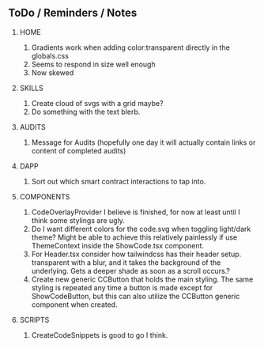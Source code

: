 ## ToDo / Reminders / Notes

1. HOME
    1. Gradients work when adding color:transparent directly in the globals.css
    2. Seems to respond in size well enough
    3. Now skewed
2. SKILLS
    1. Create cloud of svgs with a grid maybe?
    2. Do something with the text blerb.
3. AUDITS
    1. Message for Audits (hopefully one day it will actually contain links or content of completed audits)
4. DAPP
    1. Sort out which smart contract interactions to tap into.
5. COMPONENTS

    1. CodeOverlayProvider I believe is finished, for now at least until I think some stylings are ugly.
    2. Do I want different colors for the code.svg when toggling light/dark theme? Might be able to achieve this relatively painlessly if use ThemeContext inside the ShowCode.tsx component.
    3. For Header.tsx consider how tailwindcss has their header setup. transparent with a blur, and it takes the background of the underlying. Gets a deeper shade as soon as a scroll occurs.?
    4. Create new generic CCButton that holds the main styling. The same styling is repeated any time a button is made except for ShowCodeButton, but this can also utilize the CCButton generic component when created.

6. SCRIPTS
    1. CreateCodeSnippets is good to go I think.
